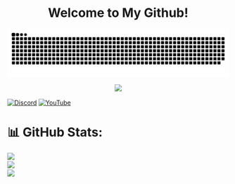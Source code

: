 
<div align="center">
  <h1> Welcome to My Github!</h1>
  <img src="https://github.com/Platane/snk/raw/output/github-contribution-grid-snake.svg"/>
</div>

<p align="center"> <img src="https://komarev.com/ghpvc/?username=Noctenz&color=blue"/></p>  

[![Discord](https://img.shields.io/badge/Discord-%237289DA.svg?logo=discord&logoColor=white)](https://discord.gg/https://discord.com/users/745500139736531006) [![YouTube](https://img.shields.io/badge/YouTube-%23FF0000.svg?logo=YouTube&logoColor=white)](https://youtube.com/@https://www.youtube.com/@noctenz) 
# 📊 GitHub Stats:
![](https://github-readme-stats.vercel.app/api?username=Noctenz&theme=default&hide_border=false&include_all_commits=false&count_private=false)<br/>
![](https://nirzak-streak-stats.vercel.app/?user=Noctenz&theme=default&hide_border=false)<br/>
![](https://github-readme-stats.vercel.app/api/top-langs/?username=Noctenz&theme=default&hide_border=false&include_all_commits=false&count_private=false&layout=compact)
